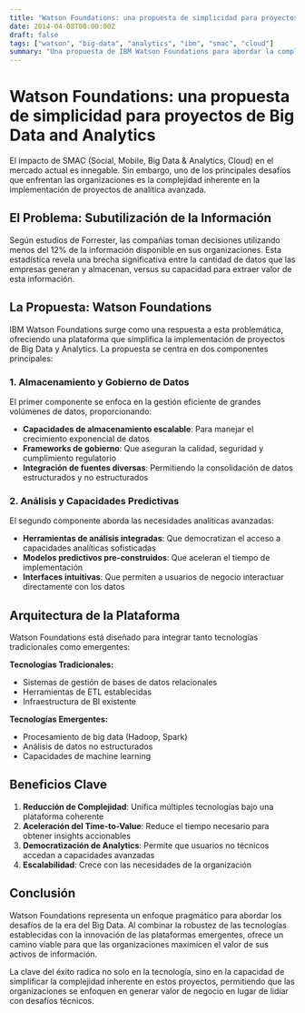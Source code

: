 ```yaml
---
title: "Watson Foundations: una propuesta de simplicidad para proyectos de Big Data and Analytics"
date: 2014-04-08T00:00:00Z
draft: false
tags: ["watson", "big-data", "analytics", "ibm", "smac", "cloud"]
summary: "Una propuesta de IBM Watson Foundations para abordar la complejidad en proyectos de Big Data y Analytics, incluyendo arquitectura de plataforma y la integración de tecnologías tradicionales con emergentes."
---
```


# Watson Foundations: una propuesta de simplicidad para proyectos de Big Data and Analytics

El impacto de SMAC (Social, Mobile, Big Data & Analytics, Cloud) en el mercado actual es innegable. Sin embargo, uno de los principales desafíos que enfrentan las organizaciones es la complejidad inherente en la implementación de proyectos de analítica avanzada.

## El Problema: Subutilización de la Información

Según estudios de Forrester, las compañías toman decisiones utilizando menos del 12% de la información disponible en sus organizaciones. Esta estadística revela una brecha significativa entre la cantidad de datos que las empresas generan y almacenan, versus su capacidad para extraer valor de esta información.

## La Propuesta: Watson Foundations

IBM Watson Foundations surge como una respuesta a esta problemática, ofreciendo una plataforma que simplifica la implementación de proyectos de Big Data y Analytics. La propuesta se centra en dos componentes principales:

### 1. Almacenamiento y Gobierno de Datos

El primer componente se enfoca en la gestión eficiente de grandes volúmenes de datos, proporcionando:

- **Capacidades de almacenamiento escalable**: Para manejar el crecimiento exponencial de datos
- **Frameworks de gobierno**: Que aseguran la calidad, seguridad y cumplimiento regulatorio
- **Integración de fuentes diversas**: Permitiendo la consolidación de datos estructurados y no estructurados

### 2. Análisis y Capacidades Predictivas

El segundo componente aborda las necesidades analíticas avanzadas:

- **Herramientas de análisis integradas**: Que democratizan el acceso a capacidades analíticas sofisticadas
- **Modelos predictivos pre-construidos**: Que aceleran el tiempo de implementación
- **Interfaces intuitivas**: Que permiten a usuarios de negocio interactuar directamente con los datos

## Arquitectura de la Plataforma

Watson Foundations está diseñado para integrar tanto tecnologías tradicionales como emergentes:

**Tecnologías Tradicionales:**
- Sistemas de gestión de bases de datos relacionales
- Herramientas de ETL establecidas
- Infraestructura de BI existente

**Tecnologías Emergentes:**
- Procesamiento de big data (Hadoop, Spark)
- Análisis de datos no estructurados
- Capacidades de machine learning

## Beneficios Clave

1. **Reducción de Complejidad**: Unifica múltiples tecnologías bajo una plataforma coherente
2. **Aceleración del Time-to-Value**: Reduce el tiempo necesario para obtener insights accionables
3. **Democratización de Analytics**: Permite que usuarios no técnicos accedan a capacidades avanzadas
4. **Escalabilidad**: Crece con las necesidades de la organización

## Conclusión

Watson Foundations representa un enfoque pragmático para abordar los desafíos de la era del Big Data. Al combinar la robustez de las tecnologías establecidas con la innovación de las plataformas emergentes, ofrece un camino viable para que las organizaciones maximicen el valor de sus activos de información.

La clave del éxito radica no solo en la tecnología, sino en la capacidad de simplificar la complejidad inherente en estos proyectos, permitiendo que las organizaciones se enfoquen en generar valor de negocio en lugar de lidiar con desafíos técnicos.